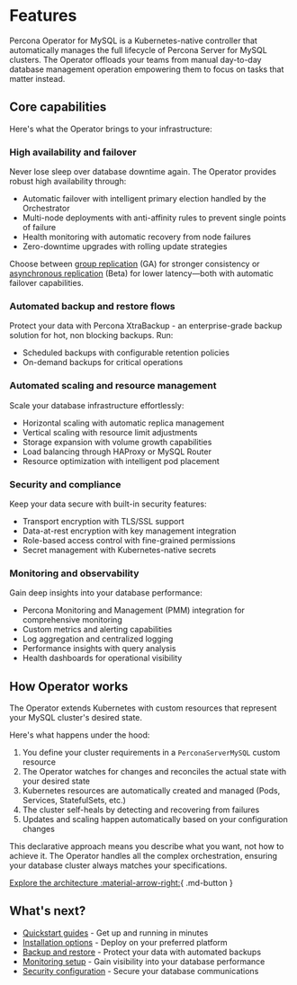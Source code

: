 # Features

Percona Operator for MySQL is a Kubernetes-native controller that automatically manages the full lifecycle of Percona Server for MySQL clusters. The Operator offloads your teams from manual day-to-day database management operation empowering them to focus on tasks that matter instead.

## Core capabilities

Here's what the Operator brings to your infrastructure:

### High availability and failover

Never lose sleep over database downtime again. The Operator provides robust high availability through:

- Automatic failover with intelligent primary election handled by the Orchestrator
- Multi-node deployments with anti-affinity rules to prevent single points of failure  
- Health monitoring with automatic recovery from node failures
- Zero-downtime upgrades with rolling update strategies

Choose between [group replication](architecture.md#replication-types-and-proxy-solutions) (GA) for stronger consistency or [asynchronous replication](architecture.md#replication-types-and-proxy-solutions) (Beta) for lower latency—both with automatic failover capabilities.

### Automated backup and restore flows

Protect your data with Percona XtraBackup - an enterprise-grade backup solution for hot, non blocking backups. Run:

- Scheduled backups with configurable retention policies
- On-demand backups for critical operations

### Automated scaling and resource management

Scale your database infrastructure effortlessly:

- Horizontal scaling with automatic replica management
- Vertical scaling with resource limit adjustments
- Storage expansion with volume growth capabilities
- Load balancing through HAProxy or MySQL Router
- Resource optimization with intelligent pod placement

### Security and compliance

Keep your data secure with built-in security features:

- Transport encryption with TLS/SSL support
- Data-at-rest encryption with key management integration
- Role-based access control with fine-grained permissions
- Secret management with Kubernetes-native secrets

### Monitoring and observability

Gain deep insights into your database performance:

- Percona Monitoring and Management (PMM) integration for comprehensive monitoring
- Custom metrics and alerting capabilities
- Log aggregation and centralized logging
- Performance insights with query analysis
- Health dashboards for operational visibility

## How Operator works

The Operator extends Kubernetes with custom resources that represent your MySQL cluster's desired state. 

Here's what happens under the hood:

1. You define your cluster requirements in a `PerconaServerMySQL` custom resource
2. The Operator watches for changes and reconciles the actual state with your desired state
3. Kubernetes resources are automatically created and managed (Pods, Services, StatefulSets, etc.)
4. The cluster self-heals by detecting and recovering from failures
5. Updates and scaling happen automatically based on your configuration changes

This declarative approach means you describe what you want, not how to achieve it. The Operator handles all the complex orchestration, ensuring your database cluster always matches your specifications.

[Explore the architecture :material-arrow-right:](architecture.md){ .md-button }

## What's next?

- [Quickstart guides](quickstart.md) - Get up and running in minutes
- [Installation options](kubernetes.md) - Deploy on your preferred platform  
- [Backup and restore](backups.md) - Protect your data with automated backups
- [Monitoring setup](monitoring.md) - Gain visibility into your database performance
- [Security configuration](TLS.md) - Secure your database communications
